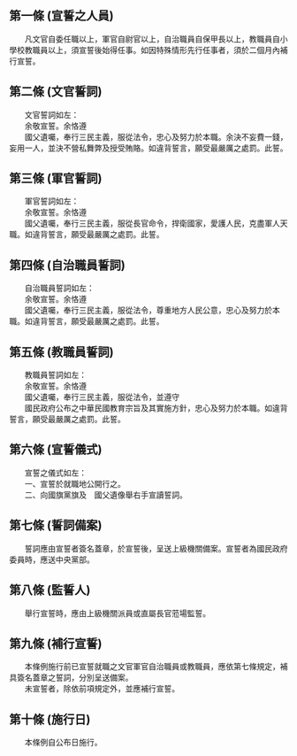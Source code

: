 第一條 (宣誓之人員)
-------------------
　　凡文官自委任職以上，軍官自尉官以上，自治職員自保甲長以上，教職員自小學校教職員以上，須宣誓後始得任事。如因特殊情形先行任事者，須於二個月內補行宣誓。  


第二條 (文官誓詞)
-----------------
　　文官誓詞如左：  
　　余敬宣誓。余恪遵  
　　國父遺囑，奉行三民主義，服從法令，忠心及努力於本職。余決不妄費一錢，妄用一人，並決不營私舞弊及授受賄賂。如違背誓言，願受最嚴厲之處罰。此誓。  


第三條 (軍官誓詞)
-----------------
　　軍官誓詞如左：  
　　余敬宣誓。余恪遵  
　　國父遺囑，奉行三民主義，服從長官命令，捍衛國家，愛護人民，克盡軍人天職。如違背誓言，願受最嚴厲之處罰。此誓。  


第四條 (自治職員誓詞)
---------------------
　　自治職員誓詞如左：  
　　余敬宣誓。余恪遵  
　　國父遺囑，奉行三民主義，服從法令，尊重地方人民公意，忠心及努力於本職。如違背誓言，願受最嚴厲之處罰。此誓。  


第五條 (教職員誓詞)
-------------------
　　教職員誓詞如左：  
　　余敬宣誓。余恪遵  
　　國父遺囑，奉行三民主義，服從法令，並遵守  
　　國民政府公布之中華民國教育宗旨及其實施方針，忠心及努力於本職。如違背誓言，願受最嚴厲之處罰。此誓。  


第六條 (宣誓儀式)
-----------------
　　宣誓之儀式如左：  
　　一、宣誓於就職地公開行之。  
　　二、向國旗黨旗及　國父遺像舉右手宣讀誓詞。  


第七條 (誓詞備案)
-----------------
　　誓詞應由宣誓者簽名蓋章，於宣誓後，呈送上級機關備案。宣誓者為國民政府委員時，應送中央黨部。  


第八條 (監誓人)
---------------
　　舉行宣誓時，應由上級機關派員或直屬長官蒞場監誓。  


第九條 (補行宣誓)
-----------------
　　本條例施行前已宣誓就職之文官軍官自治職員或教職員，應依第七條規定，補具簽名蓋章之誓詞，分別呈送備案。  
　　未宣誓者，除依前項規定外，並應補行宣誓。  


第十條 (施行日)
---------------
　　本條例自公布日施行。
